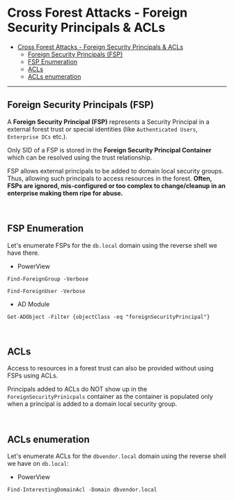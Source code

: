 # Cross Forest Attacks - Foreign Security Principals & ACLs

- [Cross Forest Attacks - Foreign Security Principals & ACLs](#cross-forest-attacks---foreign-security-principals--acls)
  - [Foreign Security Principals (FSP)](#foreign-security-principals-fsp)
  - [FSP Enumeration](#fsp-enumeration)
  - [ACLs](#acls)
  - [ACLs enumeration](#acls-enumeration)

---

## Foreign Security Principals (FSP)

A **Foreign Security Principal (FSP)** represents a Security Principal in a external forest trust or special identities (like `Authenticated Users`, `Enterprise DCs` etc.).

Only SID of a FSP is stored in the **Foreign Security Principal Container** which can be resolved using the trust relationship. 

FSP allows external principals to be added to domain local security groups. Thus, allowing such principals to access resources in the forest. **Often, FSPs are ignored, mis-configured or too complex to change/cleanup in an enterprise making them ripe for abuse.**

<br/>

## FSP Enumeration

Let's enumerate FSPs for the `db.local` domain using the reverse shell we have there.

- PowerView

```
Find-ForeignGroup -Verbose 

Find-ForeignUser -Verbose
```

- AD Module

```
Get-ADObject -Filter {objectClass -eq "foreignSecurityPrincipal"}
```

<br/>

## ACLs

Access to resources in a forest trust can also be provided without using FSPs using ACLs.

Principals added to ACLs do NOT show up in the `ForeignSecurityPrinicpals` container as the container is populated only when a principal is added to a domain local security group.

<br/>

## ACLs enumeration

Let's enumerate ACLs for the `dbvendor.local` domain using the reverse shell we have on `db.local`:

- PowerView

```
Find-InterestingDomainAcl -Domain dbvendor.local
```

<br/>